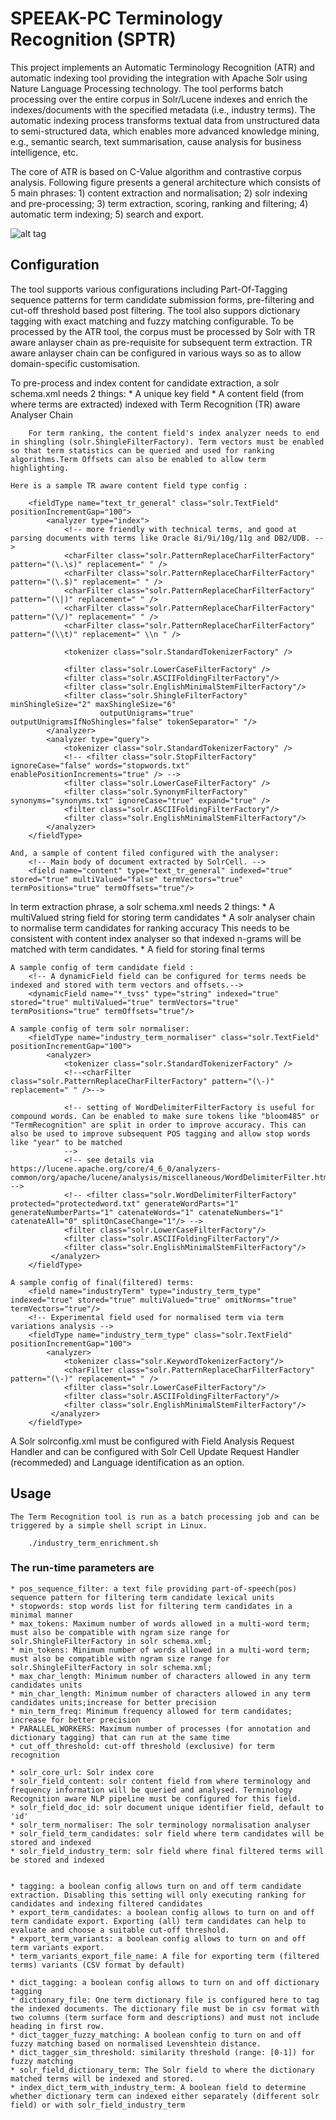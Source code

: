 # SPEEAK-PC Terminology Recognition (SPTR)

This project implements an Automatic Terminology Recognition (ATR) and automatic indexing tool providing the integration with Apache Solr using Nature Language Processing technology. The tool performs batch processing over the entire corpus in Solr/Lucene indexes and enrich the indexes/documents with the specified metadata (i.e., industry terms). The automatic indexing process transforms textual data from unstructured data to semi-structured data, which enables more advanced knowledge mining, e.g., semantic search, text summarisation,  cause analysis for business intelligence, etc.

The core of ATR is based on C-Value algorithm and contrastive corpus analysis. Following figure presents a general architecture which consists of 5 main phrases: 1) content extraction and normalisation; 2) solr indexing and pre-processing; 3) term extraction, scoring, ranking and filtering; 4) automatic term indexing; 5) search and export.

![alt tag](https://github.com/jerrygaoLondon/SPTR/blob/master/general_architecture.JPG)

## Configuration

The tool supports various configurations including Part-Of-Tagging sequence patterns for term candidate submission forms, pre-filtering and cut-off threshold based post filtering. The tool also suppors dictionary tagging with exact matching and fuzzy matching configurable. To be processed by the ATR tool, the corpus must be processed by Solr with TR aware anlayser chain as pre-requisite for subsequent term extraction. TR aware anlayser chain can be configured in various ways so as to allow domain-specific customisation.

To pre-process and index content for candidate extraction, a solr schema.xml needs 2 things:
	* A unique key field
	* A content field (from where terms are extracted) indexed with Term Recognition (TR) aware Analyser Chain
		
		For term ranking, the content field's index analyzer needs to end in shingling (solr.ShingleFilterFactory). Term vectors must be enabled so that term statistics can be queried and used for ranking algorithms.Term Offsets can also be enabled to allow term highlighting.
	
	Here is a sample TR aware content field type config :
	
		<fieldType name="text_tr_general" class="solr.TextField" positionIncrementGap="100">
			<analyzer type="index">
				<!-- more friendly with technical terms, and good at parsing documents with terms like Oracle 8i/9i/10g/11g and DB2/UDB. -->
				<charFilter class="solr.PatternReplaceCharFilterFactory" pattern="(\.\s)" replacement=" " />
				<charFilter class="solr.PatternReplaceCharFilterFactory" pattern="(\.$)" replacement=" " />
				<charFilter class="solr.PatternReplaceCharFilterFactory" pattern="(\|)" replacement=" " />
				<charFilter class="solr.PatternReplaceCharFilterFactory" pattern="(\/)" replacement=" " />
				<charFilter class="solr.PatternReplaceCharFilterFactory" pattern="(\\t)" replacement=" \\n " />
				
				<tokenizer class="solr.StandardTokenizerFactory" />
				
				<filter class="solr.LowerCaseFilterFactory" />
				<filter class="solr.ASCIIFoldingFilterFactory"/>
				<filter class="solr.EnglishMinimalStemFilterFactory"/>
				<filter class="solr.ShingleFilterFactory" minShingleSize="2" maxShingleSize="6"
						outputUnigrams="true" outputUnigramsIfNoShingles="false" tokenSeparator=" "/>
			</analyzer>
			<analyzer type="query">				
				<tokenizer class="solr.StandardTokenizerFactory" />
				<!-- <filter class="solr.StopFilterFactory" ignoreCase="false" words="stopwords.txt" enablePositionIncrements="true" /> -->
				<filter class="solr.LowerCaseFilterFactory" />
				<filter class="solr.SynonymFilterFactory" synonyms="synonyms.txt" ignoreCase="true" expand="true" />				
				<filter class="solr.ASCIIFoldingFilterFactory"/>
				<filter class="solr.EnglishMinimalStemFilterFactory"/>
			</analyzer>
		</fieldType>

	And, a sample of content filed configured with the analyser:
		<!-- Main body of document extracted by SolrCell. -->
		<field name="content" type="text_tr_general" indexed="true" stored="true" multiValued="false" termVectors="true" termPositions="true" termOffsets="true"/>

In term extraction phrase, a solr schema.xml needs 2 things:
	* A multiValued string field for storing term candidates 
	* A solr analyser chain to normalise term candidates for ranking accuracy
		This needs to be consistent with content index analyser so that indexed n-grams will be matched with term candidates.
	* A field for storing final terms
		
	A sample config of term candidate field :
		<!-- A dynamicField field can be configured for terms needs be indexed and stored with term vectors and offsets.-->
		<dynamicField name="*_tvss" type="string" indexed="true"  stored="true" multiValued="true" termVectors="true" termPositions="true" termOffsets="true"/>
	
	A sample config of term solr normaliser:
		<fieldType name="industry_term_normaliser" class="solr.TextField" positionIncrementGap="100">
			<analyzer>
				<tokenizer class="solr.StandardTokenizerFactory" />
				<!--<charFilter class="solr.PatternReplaceCharFilterFactory" pattern="(\-)" replacement=" " />-->
				
				<!-- setting of WordDelimiterFilterFactory is useful for compound words. Can be enabled to make sure tokens like "bloom485" or "TermRecognition" are split in order to improve accuracy. This can also be used to improve subsequent POS tagging and allow stop words like "year" to be matched
				-->
				<!-- see details via https://lucene.apache.org/core/4_6_0/analyzers-common/org/apache/lucene/analysis/miscellaneous/WordDelimiterFilter.html -->
				<!-- <filter class="solr.WordDelimiterFilterFactory" protected="protectedword.txt" generateWordParts="1" generateNumberParts="1" catenateWords="1" catenateNumbers="1" catenateAll="0" splitOnCaseChange="1"/> -->
				<filter class="solr.LowerCaseFilterFactory"/>
				<filter class="solr.ASCIIFoldingFilterFactory"/>
				<filter class="solr.EnglishMinimalStemFilterFactory"/>
			 </analyzer>
		</fieldType>
	
	A sample config of final(filtered) terms:
		<field name="industryTerm" type="industry_term_type" indexed="true" stored="true" multiValued="true" omitNorms="true" termVectors="true"/>
		<!-- Experimental field used for normalised term via term variations analysis -->
		<fieldType name="industry_term_type" class="solr.TextField" positionIncrementGap="100">
			<analyzer>
				<tokenizer class="solr.KeywordTokenizerFactory"/>		
				<charFilter class="solr.PatternReplaceCharFilterFactory" pattern="(\-)" replacement=" " />		
				<filter class="solr.LowerCaseFilterFactory"/>
				<filter class="solr.ASCIIFoldingFilterFactory"/>
				<filter class="solr.EnglishMinimalStemFilterFactory"/>
			 </analyzer>
		</fieldType>
	
A Solr solrconfig.xml must be configured with Field Analysis Request Handler and can be configured with Solr Cell Update Request Handler (recommeded) and Language identification as an option.

## Usage
	The Term Recognition tool is run as a batch processing job and can be triggered by a simple shell script in Linux.
	
		./industry_term_enrichment.sh
	
### The run-time parameters are
	* pos_sequence_filter: a text file providing part-of-speech(pos) sequence pattern for filtering term candidate lexical units
	* stopwords: stop words list for filtering term candidates in a minimal manner
	* max_tokens: Maximum number of words allowed in a multi-word term; must also be compatible with ngram size range for solr.ShingleFilterFactory in solr schema.xml;
	* min_tokens: Minimum number of words allowed in a multi-word term; must also be compatible with ngram size range for solr.ShingleFilterFactory in solr schema.xml;
	* max_char_length: Minimum number of characters allowed in any term candidates units
	* min_char_length: Minimum number of characters allowed in any term candidates units;increase for better precision
	* min_term_freq: Minimum frequency allowed for term candidates; increase for better precision
	* PARALLEL_WORKERS: Maximum number of processes (for annotation and dictionary tagging) that can run at the same time
	* cut_off_threshold: cut-off threshold (exclusive) for term recognition
	
	* solr_core_url: Solr index core
	* solr_field_content: solr content field from where terminology and frequency information will be queried and analysed. Terminology Recognition aware NLP pipeline must be configured for this field.
	* solr_field_doc_id: solr document unique identifier field, default to 'id'
	* solr_term_normaliser: The solr terminology normalisation analyser
	* solr_field_term_candidates: solr field where term candidates will be stored and indexed
	* solr_field_industry_term: solr field where final filtered terms will be stored and indexed
	
	
	* tagging: a boolean config allows turn on and off term candidate extraction. Disabling this setting will only executing ranking for candidates and indexing filtered candidates
	* export_term_candidates: a boolean config allows to turn on and off term candidate export. Exporting (all) term candidates can help to evaluate and choose a suitable cut-off threshold.
	* export_term_variants: a boolean config allows to turn on and off term variants export.
	* term_variants_export_file_name: A file for exporting term (filtered terms) variants (CSV format by default) 
	
	* dict_tagging: a boolean config allows to turn on and off dictionary tagging
	* dictionary_file: One term dictionary file is configured here to tag the indexed documents. The dictionary file must be in csv format with two columns (term surface form and descriptions) and must not include heading in first row.
	* dict_tagger_fuzzy_matching: A boolean config to turn on and off fuzzy matching based on normalised Levenshtein distance.
	* dict_tagger_sim_threshold: similarity threshold (range: [0-1]) for fuzzy matching
	* solr_field_dictionary_term: The Solr field to where the dictionary matched terms will be indexed and stored.
	* index_dict_term_with_industry_term: A boolean field to determine whether dictionary term can indexed either separately (different solr field) or with solr_field_industry_term	